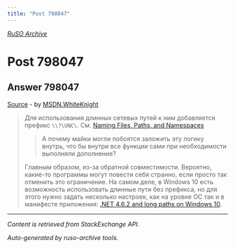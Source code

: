 ```yaml
---
title: "Post 798047"
---
```

<p><i><a href="https://github.com/MSDN-WhiteKnight/ruso-archive/">RuSO Archive</a></i></p>
<h1>Post 798047</h1>
<h2>Answer 798047</h2>
<p><a href="https://ru.stackoverflow.com/a/798047/">Source</a> - by <a href="https://ru.stackoverflow.com/users/240512/msdn-whiteknight">MSDN.WhiteKnight</a></p>
<blockquote>
<p>Для использования длинных сетевых путей к ним добавляется префикс <code>\\?\UNC\</code>. См. <a href="https://msdn.microsoft.com/en-us/library/aa365247.aspx#maxpath" rel="noreferrer">Naming Files, Paths, and Namespaces</a></p>

<blockquote>
  <p>А почему майки могли побоятся заложить эту логику внутрь, что бы внутри все функции сами при необходимости выполняли дополнение?</p>
</blockquote>

<p>Главным образом, из-за обратной совместимости. Вероятно, какие-то программы могут повести себя странно, если просто так отменить это ограничение. На самом деле, в Windows 10 есть возможность использовать длинные пути без префикса, но для этого нужно задать несколько настроек, как на уровне ОС так и в манифесте приложения: <a href="https://blogs.msdn.microsoft.com/jeremykuhne/2016/07/30/net-4-6-2-and-long-paths-on-windows-10/" rel="noreferrer">.NET 4.6.2 and long paths on Windows 10</a>. </p>

</blockquote>
<hr/>
<p><i>Content is retrieved from StackExchange API. </i></p>
<p><i>Auto-generated by ruso-archive tools. </i></p>
